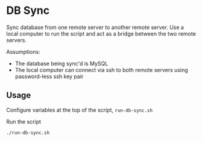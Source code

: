 # DB Sync

Sync database from one remote server to another remote server.
Use a local computer to run the script and act as a bridge between the two remote servers.

Assumptions:

- The database being sync'd is MySQL
- The local computer can connect via ssh to both remote servers using password-less ssh key pair

## Usage

Configure variables at the top of the script, `run-db-sync.sh`

Run the script

```bash
./run-db-sync.sh
```
